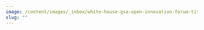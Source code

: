 ```yaml
---
image: /content/images/_inbox/white-house-gsa-open-innovation-forum-title-card.png
slug: ""
---
```

